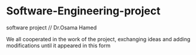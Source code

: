 # Software-Engineering-project
software project // Dr.Osama Hamed

We all cooperated in the work of the project, exchanging ideas and adding modifications until it appeared in this form 
